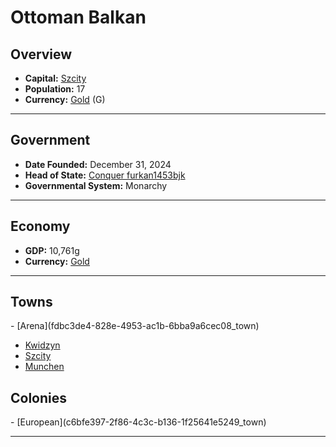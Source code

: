 <!--UNDEDITED FILE, remove this entire line if this file has been edited!-->
# <!--NAME-->Ottoman Balkan<!--NAME-->

## Overview

- **Capital:** <!--CAPITAL_LINK-->[Szcity](fb48fc57-8f76-49dd-bb13-4d2f41d1d2dd_town)<!--CAPITAL_LINK-->
- **Population:** <!--POPULATION-->17<!--POPULATION-->
- **Currency:** <!--CURRENCY_LINK-->[Gold](Gold_currency)<!--CURRENCY_LINK--> (<!--CURRENCY_ABV-->G<!--CURRENCY_ABV-->)

---

## Government

- **Date Founded:** <!--FOUNDED-->December 31, 2024<!--FOUNDED-->
- **Head of State:** <!--LEADER_TITLE_LINK-->[Conquer furkan1453bjk](furkan1453bjk_user)<!--LEADER_TITLE_LINK-->
- **Governmental System:** <!--GOVERNMENT-->Monarchy<!--GOVERNMENT-->

---

## Economy

- **GDP:** <!--GDP-->10,761g<!--GDP-->
- **Currency:** <!--CURRENCY_LINK-->[Gold](Gold_currency)<!--CURRENCY_LINK-->

---

## Towns

<!--TOWNS-->- [Arena](fdbc3de4-828e-4953-ac1b-6bba9a6cec08_town)
- [Kwidzyn](fba54e98-216a-4fba-8460-fb158cc7afea_town)
- [Szcity](fb48fc57-8f76-49dd-bb13-4d2f41d1d2dd_town)
- [Munchen](3b342af8-274c-4292-abb0-1c138e6ce754_town)<!--TOWNS-->

## Colonies

<!--COLONIES-->- [European](c6bfe397-2f86-4c3c-b136-1f25641e5249_town)<!--COLONIES-->

---